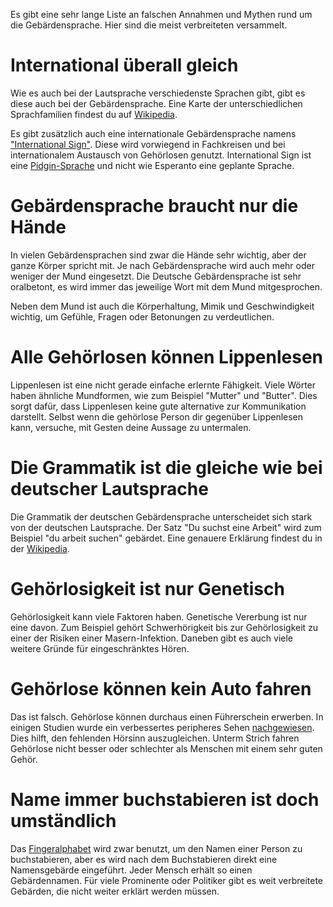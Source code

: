 Es gibt eine sehr lange Liste an falschen Annahmen und Mythen rund um die
Gebärdensprache. Hier sind die meist verbreiteten versammelt.

# International überall gleich

Wie es auch bei der Lautsprache verschiedenste Sprachen gibt,
gibt es diese auch bei der Gebärdensprache. Eine Karte der unterschiedlichen
Sprachfamilien findest du auf [Wikipedia](https://en.wikipedia.org/wiki/Sign_language#/media/File:Sign_language_families.svg).

Es gibt zusätzlich auch eine internationale Gebärdensprache namens ["International Sign"](https://de.wikipedia.org/wiki/International_Sign).
Diese wird vorwiegend in Fachkreisen und bei internationalem Austausch von
Gehörlosen genutzt. International Sign ist eine [Pidgin-Sprache](https://de.wikipedia.org/wiki/Pidgin-Sprachen)
und nicht wie Esperanto eine geplante Sprache.

# Gebärdensprache braucht nur die Hände

In vielen Gebärdensprachen sind zwar die Hände sehr wichtig, aber der ganze 
Körper spricht mit. Je nach Gebärdensprache wird auch mehr oder weniger
der Mund eingesetzt. Die Deutsche Gebärdensprache ist sehr oralbetont, es wird
immer das jeweilige Wort mit dem Mund mitgesprochen.

Neben dem Mund ist auch die Körperhaltung, Mimik und Geschwindigkeit wichtig, um
Gefühle, Fragen oder Betonungen zu verdeutlichen.

# Alle Gehörlosen können Lippenlesen

Lippenlesen ist eine nicht gerade einfache erlernte Fähigkeit. Viele Wörter
haben ähnliche Mundformen, wie zum Beispiel "Mutter" und "Butter". Dies sorgt
dafür, dass Lippenlesen keine gute alternative zur Kommunikation darstellt.
Selbst wenn die gehörlose Person dir gegenüber Lippenlesen kann, versuche, mit
Gesten deine Aussage zu untermalen.

# Die Grammatik ist die gleiche wie bei deutscher Lautsprache

Die Grammatik der deutschen Gebärdensprache unterscheidet sich stark von
der deutschen Lautsprache. Der Satz "Du suchst eine Arbeit" wird zum Beispiel
"du arbeit suchen" gebärdet. Eine genauere Erklärung findest du in der [Wikipedia](https://de.wikipedia.org/wiki/Deutsche_Geb%C3%A4rdensprache#Die_Grammatik_der_Deutschen_Geb%C3%A4rdensprache).

# Gehörlosigkeit ist nur Genetisch

Gehörlosigkeit kann viele Faktoren haben. Genetische Vererbung ist nur eine davon.
Zum Beispiel gehört Schwerhörigkeit bis zur Gehörlosigkeit zu einer der Risiken einer
Masern-Infektion. Daneben gibt es auch viele weitere Gründe für eingeschränktes Hören.

# Gehörlose können kein Auto fahren

Das ist falsch. Gehörlose können durchaus einen Führerschein erwerben. In einigen
Studien wurde ein verbessertes peripheres Sehen [nachgewiesen](https://www.sciencedaily.com/releases/2010/11/101110205051.htm).
Dies hilft, den fehlenden Hörsinn auszugleichen. Unterm Strich fahren Gehörlose
nicht besser oder schlechter als Menschen mit einem sehr guten Gehör.

# Name immer buchstabieren ist doch umständlich

Das [Fingeralphabet](4_fingeralphabet) wird zwar benutzt, um den Namen einer
Person zu buchstabieren, aber es wird nach dem Buchstabieren direkt eine
Namensgebärde eingeführt. Jeder Mensch erhält so einen Gebärdennamen. Für viele
Prominente oder Politiker gibt es weit verbreitete Gebärden, die nicht weiter
erklärt werden müssen.
